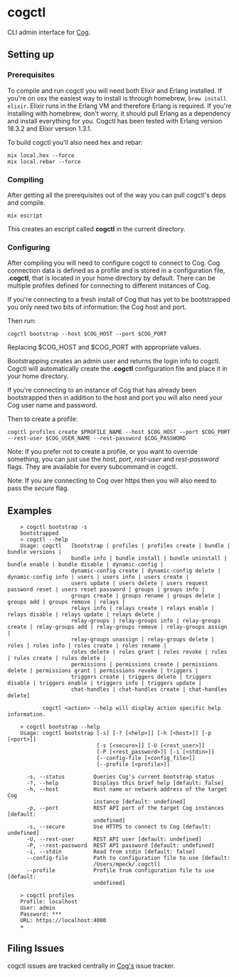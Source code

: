 # cogctl

CLI admin interface for [Cog](https://github.com/operable/cog).

## Setting up

### Prerequisites

To compile and run cogctl you will need both Elixir and Erlang installed. If you're on osx the easiest way to install is through homebrew, `brew install elixir`. Elixir runs in the Erlang VM and therefore Erlang is required. If you're installing with homebrew, don't worry, it should pull Erlang as a dependency and install everything for you. Cogctl has been tested with Erlang version 18.3.2 and Elixir version 1.3.1.

To build cogctl you'll also need hex and rebar:

    mix local.hex --force
    mix local.rebar --force

### Compiling

After getting all the prerequisites out of the way you can pull cogctl's deps and compile.

    mix escript

This creates an escript called **cogctl** in the current directory.

### Configuring

After compiling you will need to configure cogctl to connect to Cog. Cog connection data is defined as a profile and is stored in a configuration file, **.cogctl**, that is located in your home directory by default. There can be multiple profiles defined for connecting to different instances of Cog.

If you're connecting to a fresh install of Cog that has yet to be bootstrapped you only need two bits of information: the Cog host and port.

Then run:

    cogctl bootstrap --host $COG_HOST --port $COG_PORT

Replacing $COG_HOST and $COG_PORT with appropriate values.

Bootstrapping creates an admin user and returns the login info to cogctl. Cogctl will automatically create the **.cogctl** configuration file and place it in your home directory.

If you're connecting to an instance of Cog that has already been bootstrapped then in addition to the host and port you will also need your Cog user name and password.

Then to create a profile:

    cogctl profiles create $PROFILE_NAME --host $COG_HOST --port $COG_PORT --rest-user $COG_USER_NAME --rest-password $COG_PASSWORD

Note: If you prefer not to create a profile, or you want to override something, you can just use the _host_, _port_, _rest-user_ and _rest-password_ flags. They are available for every subcommand in cogctl.

Note: If you are connecting to Cog over https then you will also need to pass the _secure_ flag.

## Examples

        > cogctl bootstrap -s
        bootstrapped
        > cogctl --help
        Usage: cogctl   [bootstrap | profiles | profiles create | bundle | bundle versions |
                        bundle info | bundle install | bundle uninstall | bundle enable | bundle disable | dynamic-config |
                        dynamic-config create | dynamic-config delete | dynamic-config info | users | users info | users create |
                        users update | users delete | users request password reset | users reset password | groups | groups info |
                        groups create | groups rename | groups delete | groups add | groups remove | relays |
                        relays info | relays create | relays enable | relays disable | relays update | relays delete |
                        relay-groups | relay-groups info | relay-groups create | relay-groups add | relay-groups remove | relay-groups assign |
                        relay-groups unassign | relay-groups delete | roles | roles info | roles create | roles rename |
                        roles delete | roles grant | roles revoke | rules | rules create | rules delete |
                        permissions | permissions create | permissions delete | permissions grant | permissions revoke | triggers |
                        triggers create | triggers delete | triggers disable | triggers enable | triggers info | triggers update |
                        chat-handles | chat-handles create | chat-handles delete]

               cogctl <action> --help will display action specific help information.

        > cogctl bootstrap --help
        Usage: cogctl bootstrap [-s] [-? [<help>]] [-h [<host>]] [-p [<port>]]
                                [-s [<secure>]] [-U [<rest_user>]]
                                [-P [<rest_password>]] [-i [<stdin>]]
                                [--config-file [<config_file>]]
                                [--profile [<profile>]]

          -s, --status         Queries Cog's current bootstrap status
          -?, --help           Displays this brief help [default: false]
          -h, --host           Host name or network address of the target Cog
                               instance [default: undefined]
          -p, --port           REST API port of the target Cog instances [default:
                               undefined]
          -s, --secure         Use HTTPS to connect to Cog [default: undefined]
          -U, --rest-user      REST API user [default: undefined]
          -P, --rest-password  REST API password [default: undefined]
          -i, --stdin          Read from stdin [default: false]
          --config-file        Path to configuration file to use [default:
                               /Users/mpeck/.cogctl]
          --profile            Profile from configuration file to use [default:
                               undefined]

        > cogctl profiles
        Profile: localhost
        User: admin
        Password: ***
        URL: https://localhost:4000
        >

## Filing Issues

cogctl issues are tracked centrally in [Cog's](https://github.com/operable/cog/issues) issue tracker.
